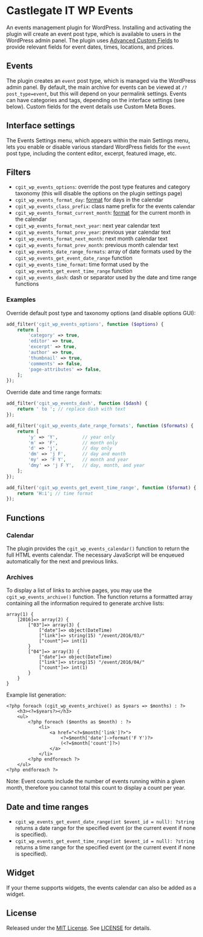 # Castlegate IT WP Events #

An events management plugin for WordPress. Installing and activating the plugin will create an event post type, which is available to users in the WordPress admin panel. The plugin uses [Advanced Custom Fields](https://www.advancedcustomfields.com/) to provide relevant fields for event dates, times, locations, and prices.

## Events ##

The plugin creates an `event` post type, which is managed via the WordPress admin panel. By default, the main archive for events can be viewed at `/?post_type=event`, but this will depend on your permalink settings. Events can have categories and tags, depending on the interface settings (see below). Custom fields for the event details use Custom Meta Boxes.

## Interface settings ##

The Events Settings menu, which appears within the main Settings menu, lets you enable or disable various standard WordPress fields for the `event` post type, including the content editor, excerpt, featured image, etc.

## Filters ##

*   `cgit_wp_events_options`: override the post type features and category taxonomy (this will disable the options on the plugin settings page)
*   `cgit_wp_events_format_day`: [format](http://php.net/manual/en/function.date.php) for days in the calendar
*   `cgit_wp_events_class_prefix`: class name prefix for the events calendar
*   `cgit_wp_events_format_current_month`: [format](http://php.net/manual/en/function.date.php) for the current month in the calendar
*   `cgit_wp_events_format_next_year`: next year calendar text
*   `cgit_wp_events_format_prev_year`: previous year calendar text
*   `cgit_wp_events_format_next_month`: next month calendar text
*   `cgit_wp_events_format_prev_month`: previous month calendar text
*   `cgit_wp_events_date_range_formats`: array of date formats used by the `cgit_wp_events_get_event_date_range` function
*   `cgit_wp_events_time_format`: time format used by the `cgit_wp_events_get_event_time_range` function
*   `cgit_wp_events_dash`: dash or separator used by the date and time range functions

### Examples

Override default post type and taxonomy options (and disable options GUI):

``` php
add_filter('cgit_wp_events_options', function ($options) {
    return [
        'category' => true,
        'editor' => true,
        'excerpt' => true,
        'author' => true,
        'thumbnail' => true,
        'comments' => false,
        'page-attributes' => false,
    ];
});
```

Override date and time range formats:

``` php
add_filter('cgit_wp_events_dash', function ($dash) {
    return ' to '; // replace dash with text
});

add_filter('cgit_wp_events_date_range_formats', function ($formats) {
    return [
        'y' => 'Y',         // year only
        'm' => 'F',         // month only
        'd' => 'j',         // day only
        'dm' => 'j F',      // day and month
        'my' => 'F Y',      // month and year
        'dmy' => 'j F Y',   // day, month, and year
    ];
});

add_filter('cgit_wp_events_get_event_time_range', function ($format) {
    return 'H:i'; // time format
});
```

## Functions ##

### Calendar ###

The plugin provides the `cgit_wp_events_calendar()` function to return the full HTML events calendar. The necessary JavaScript will be enqueued automatically for the next and previous links.

### Archives ###

To display a list of links to archive pages, you may use the `cgit_wp_events_archive()` function. The function returns a formatted array containing all the information required to generate archive lists:

    array(1) {
        [2016]=> array(2) {
            ["03"]=> array(3) {
                ["date"]=> object(DateTime)
                ["link"]=> string(15) "/event/2016/03/"
                ["count"]=> int(1)
            }
            ["04"]=> array(3) {
                ["date"]=> object(DateTime)
                ["link"]=> string(15) "/event/2016/04/"
                ["count"]=> int(1)
            }
        }
    }

Example list generation:

    <?php foreach (cgit_wp_events_archive() as $years => $months) : ?>
        <h3><?=$years?></h3>
        <ul>
            <?php foreach ($months as $month) : ?>
                <li>
                    <a href="<?=$month['link']?>">
                        <?=$month['date']->format('F Y')?>
                        (<?=$month['count']?>)
                    </a>
                </li>
            <?php endforeach ?>
        </ul>
    <?php endforeach ?>

Note: Event counts include the number of events running within a given month, therefore you cannot total this count to display a count per year.

## Date and time ranges

*   `cgit_wp_events_get_event_date_range(int $event_id = null): ?string` returns a date range for the specified event (or the current event if none is specified).
*   `cgit_wp_events_get_event_time_range(int $event_id = null): ?string` returns a time range for the specified event (or the current event if none is specified).

## Widget ##

If your theme supports widgets, the events calendar can also be added as a widget.

## License

Released under the [MIT License](https://opensource.org/licenses/MIT). See [LICENSE](LICENSE) for details.
